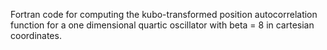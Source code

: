 Fortran code for computing the kubo-transformed position autocorrelation function for a one dimensional quartic oscillator with beta = 8 in cartesian coordinates.

